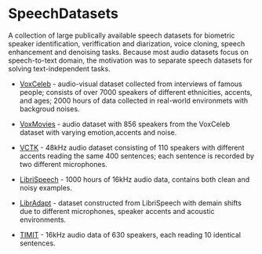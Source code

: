 # SpeechDatasets 

A collection of large publically available speech datasets for biometric speaker identification, veriffication and diarization, voice cloning, speech enhancement and denoising tasks. Because most audio datasets focus on speech-to-text domain, the motivation was to separate speech datasets for solving text-independent tasks.  

* [VoxCeleb](https://www.robots.ox.ac.uk/~vgg/data/voxceleb/) - audio-visual dataset collected from interviews of famous people; consists of over 7000 speakers of different ethnicities, accents, and ages; 2000 hours of data collected in real-world environmets with backgroud noises. 

* [VoxMovies](https://www.robots.ox.ac.uk/~vgg/data/voxmovies/) - audio dataset with 856 speakers from the VoxCeleb dataset with varying emotion,accents and noise.  

* [VCTK](https://datashare.ed.ac.uk/handle/10283/3443) - 48kHz audio dataset consisting of 110 speakers with different accents reading the same 400 sentences; each sentence is recorded by two different microphones.

* [LibriSpeech](http://www.openslr.org/12) - 1000 hours of 16kHz audio data, contains both clean and noisy examples. 

* [LibrAdapt](https://github.com/akhilmathurs/libriadapt) - dataset constructed from LibriSpeech with demain shifts due to different microphones, speaker accents and acoustic environments. 

* [TIMIT](https://www.kaggle.com/mfekadu/darpa-timit-acousticphonetic-continuous-speech) - 16kHz audio data of 630 speakers, each reading 10 identical sentences.   

